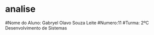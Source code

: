 # analise
#Nome do Aluno: Gabryel Olavo Souza Leite
#Numero:11
#Turma: 2ºC Desenvolvimento de Sistemas
